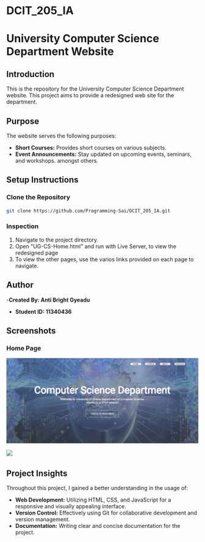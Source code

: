 # DCIT_205_IA

# University Computer Science Department Website

## Introduction

This is the repository for the University Computer Science Department website. This project aims to provide a redesigned web site for the department.

## Purpose

The website serves the following purposes:
- **Short Courses:** Provides short courses on various subjects.
- **Event Announcements:** Stay updated on upcoming events, seminars, and workshops.
amongst others.

## Setup Instructions

### Clone the Repository

```bash
git clone https://github.com/Programming-Sai/DCIT_205_IA.git
```

### Inspection 

1. Navigate to the project directory.
2. Open "UG-CS-Home.html"  and run with Live Server, to view the redesigned page 
3. To view the other pages, use the varios links provided on each page to navigate.

## Author
-**Created By: Anti Bright Gyeadu**

- **Student ID: 11340436**

## Screenshots

### Home Page
![Home Page](Screenshots/HOME-PAGE-1.png)





![](Screenshots/Home%20Page/Laptop_Desktop/Screenshot_2.jpg)




























## Project Insights

Throughout this project, I gained a better understanding in the usage of:
- **Web Development:** Utilizing HTML, CSS, and JavaScript for a responsive and visually appealing interface.
- **Version Control:** Effectively using Git for collaborative development and version management.
- **Documentation:** Writing clear and concise documentation for the project.

### 
